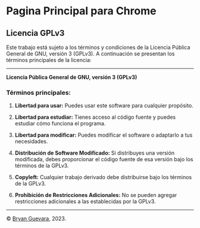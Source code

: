# Pagina Principal para Chrome

## Licencia GPLv3

Este trabajo está sujeto a los términos y condiciones de la Licencia Pública General de GNU, versión 3 (GPLv3). A continuación se presentan los términos principales de la licencia:

---

**Licencia Pública General de GNU, versión 3 (GPLv3)**

### Términos principales:

1. **Libertad para usar:** Puedes usar este software para cualquier propósito.

2. **Libertad para estudiar:** Tienes acceso al código fuente y puedes estudiar cómo funciona el programa.

3. **Libertad para modificar:** Puedes modificar el software o adaptarlo a tus necesidades.

4. **Distribución de Software Modificado:** Si distribuyes una versión modificada, debes proporcionar el código fuente de esa versión bajo los términos de la GPLv3.

5. **Copyleft:** Cualquier trabajo derivado debe distribuirse bajo los términos de la GPLv3.

6. **Prohibición de Restricciones Adicionales:** No se pueden agregar restricciones adicionales a las establecidas por la GPLv3.

---

© [Bryan Guevara](https://github.com/BryanGuevara), 2023.